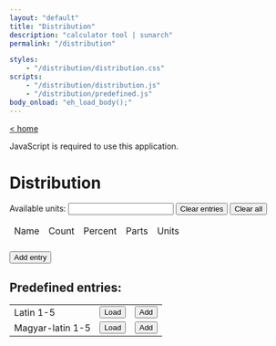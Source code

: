 ```yaml
---
layout: "default"
title: "Distribution"
description: "calculator tool | sunarch"
permalink: "/distribution"

styles:
    - "/distribution/distribution.css"
scripts:
    - "/distribution/distribution.js"
    - "/distribution/predefined.js"
body_onload: "eh_load_body();"
---
```

<!--
This Source Code Form is subject to the terms of the Mozilla Public
License, v. 2.0. If a copy of the MPL was not distributed with this
file, You can obtain one at http://mozilla.org/MPL/2.0/.
-->

[< home](../index.md)


<noscript>
    <p>JavaScript is required to use this application.</p>
</noscript>
<h1>Distribution</h1>
<p>
    <label for="page-count">Available units: </label>
    <input type="number" name="page-count" id="page-count" onFocus="eh_focus_page_count();" onChange="eh_change_page_count();" />
    <input type="button" value="Clear entries" onClick="eh_button_clear_entries();" />
    <input type="button" value="Clear all" onClick="eh_button_clear_all();" />
</p>
<table>
    <thead>
        <tr>
            <td>Name</td>
            <td>Count</td>
            <td>Percent</td>
            <td>Parts</td>
            <td>Units</td>
        </tr>
        <tr>
            <td><span id="total-entries" class="total"></span></td>
            <td><span id="total-count" class="total"></span></td>
            <td><span id="total-percent" class="total percent"></td>
            <td><span id="total-parts" class="total"></td>
            <td><span id="total-units" class="total"></td>
        </tr>
    </thead>
    <tbody id="entries-container"></tbody>
</table>
<p>
    <input type="button" value="Add entry" onClick="eh_button_add_entry();" />
</p>
<h2>Predefined entries:</h2>
<table>
    <tbody id="predefs-container">
        <tr>
            <td>Latin 1-5</td>
            <td><input type="button" value="Load" onClick="eh_button_load_predef('latin_1_5');" /></td>
            <td><input type="button" value="Add" onClick="eh_button_add_predef('latin_1_5');" /></td>
        </tr>
        <tr>
            <td>Magyar-latin 1-5</td>
            <td><input type="button" value="Load" onClick="eh_button_load_predef('magyar_latin_1_5');" /></td>
            <td><input type="button" value="Add" onClick="eh_button_add_predef('magyar_latin_1_5');" /></td>
        </tr>
    </tbody>
</table>
